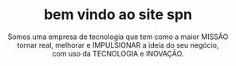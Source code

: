 <h1 align="center">bem vindo ao site spn</h1>
<p align="center" height="120"> Somos uma empresa de tecnologia que tem como a maior MISSÃO
    </br>
tornar real, melhorar e IMPULSIONAR a ideia do seu negócio,
  </br>
com uso da TECNOLOGIA e INOVAÇÃO. </p>


